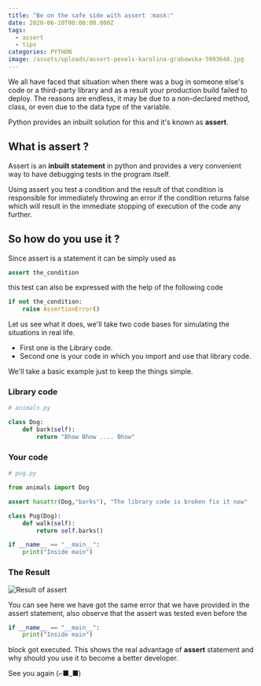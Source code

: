 ```yaml
---
title: "Be on the safe side with assert :mask:"
date: 2020-06-10T00:00:00.000Z
tags:
  - assert
  - tips
categories: PYTHON
image: /assets/uploads/assert-pexels-karolina-grabowska-5993648.jpg
---
```


We all have faced that situation when there was a bug in someone else's code or a third-party library and as a result your production build failed to deploy. The reasons are endless, it may be due to a non-declared method, class, or even due to the data type of the variable.

Python provides an inbuilt solution for this and it's known as **assert**.

## What is assert ?

Assert is an **inbuilt statement** in python and provides a very convenient way to have debugging tests in the program itself.

Using assert you test a condition and the result of that condition is responsible for immediately throwing an error if the condition returns false which will result in the immediate stopping of execution of the code any further.

## So how do you use it ?

Since assert is a statement it can be simply used as

```py
assert the_condition
```

this test can also be expressed with the help of the following code

```py
if not the_condition:
    raise AssertionError()
```

Let us see what it does, we'll take two code bases for simulating the situations in real life.

- First one is the Library code.
- Second one is your code in which you import and use that library code.

We'll take a basic example just to keep the things simple.

### Library code

```py
# animals.py

class Dog:
    def bark(self):
        return "Bhow Bhow .... Bhow"
```

### Your code

```py
# pug.py

from animals import Dog

assert hasattr(Dog,"barks"), "The library code is broken fix it now"

class Pug(Dog):
    def walk(self):
        return self.barks()

if __name__ == "__main__":
    print("Inside main")
```

### The Result

![Result of assert](/assets/uploads/post_01_assert_example.png)

You can see here we have got the same error that we have provided in the assert statement, also observe that the assert was tested even before the

```py
if __name__ == "__main__":
    print("Inside main")
```

block got executed. This shows the real advantage of **assert** statement and why should you use it to become a better developer.

See you again (⌐■_■)
